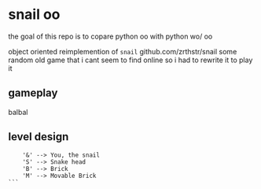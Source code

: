 # snail oo
the goal of this repo is to copare python oo with python wo/ oo

object oriented reimplemention of `snail` github.com/zrthstr/snail
some random old game that i cant seem to find online so i had to rewrite it to play it


## gameplay

balbal

## level design
````
	'&' --> You, the snail
	'S' --> Snake head
	'B' --> Brick
	'M' --> Movable Brick
```



